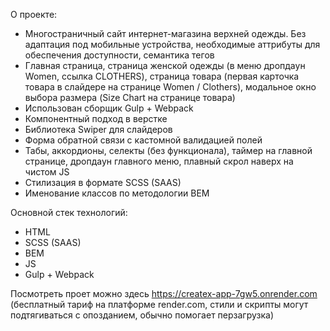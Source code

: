 О проекте:

- Многостраничный сайт интернет-магазина верхней одежды. Без адаптация под мобильные устройства, необходимые аттрибуты для обеспечения доступности, семантика тегов
- Главная страница, страница женской одежды (в меню дропдаун Women, ссылка CLOTHERS), страница товара (первая карточка товара в слайдере на странице Women / Clothers), модальное окно выбора размера (Size Chart на странице товара)
- Использован сборщик Gulp + Webpack
- Компонентный подход в верстке
- Библиотека Swiper для слайдеров
- Форма обратной связи с кастомной валидацией полей
- Табы, аккордионы, селекты (без функционала), таймер на главной странице, дропдаун главного меню, плавный скрол наверх на чистом JS
- Стилизация в формате SCSS (SAAS)
- Именование классов по методологии BEM

Основной стек технологий:

- HTML
- SCSS (SAAS)
- BEM
- JS
- Gulp + Webpack

Посмотреть проет можно здесь https://createx-app-7gw5.onrender.com (бесплатный тариф на платформе render.com, стили и скрипты могут подтягиваться с опозданием, обычно помогает перзагрузка)

